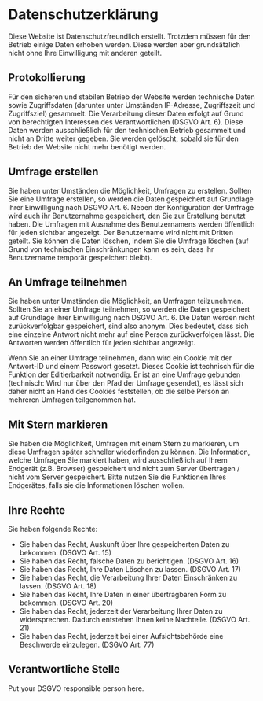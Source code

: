 # Datenschutzerklärung

Diese Website ist Datenschutzfreundlich erstellt. Trotzdem müssen für den Betrieb einige Daten erhoben werden. Diese werden aber grundsätzlich nicht ohne Ihre Einwilligung mit anderen geteilt.

## Protokollierung

Für den sicheren und stabilen Betrieb der Website werden technische Daten sowie Zugriffsdaten (darunter unter Umständen IP-Adresse, Zugriffszeit und Zugriffsziel) gesammelt. Die Verarbeitung dieser Daten erfolgt auf Grund von berechtigten Interessen des Verantwortlichen (DSGVO Art. 6). Diese Daten werden ausschließlich für den technischen Betrieb gesammelt und nicht an Dritte weiter gegeben. Sie werden gelöscht, sobald sie für den Betrieb der Website nicht mehr benötigt werden.

## Umfrage erstellen

Sie haben unter Umständen die Möglichkeit, Umfragen zu erstellen. Sollten Sie eine Umfrage erstellen, so werden die Daten gespeichert auf Grundlage ihrer Einwilligung nach DSGVO Art. 6. Neben der Konfiguration der Umfrage wird auch ihr Benutzernahme gespeichert, den Sie zur Erstellung benutzt haben. Die Umfragen mit Ausnahme des Benutzernamens werden öffentlich für jeden sichtbar angezeigt. Der Benutzername wird nicht mit Dritten geteilt. Sie können die Daten löschen, indem Sie die Umfrage löschen (auf Grund von technischen Einschränkungen kann es sein, dass ihr Benutzername temporär gespeichert bleibt).

## An Umfrage teilnehmen

Sie haben unter Umständen die Möglichkeit, an Umfragen teilzunehmen. Sollten Sie an einer Umfrage teilnehmen, so werden die Daten gespeichert auf Grundlage ihrer Einwilligung nach DSGVO Art. 6. Die Daten werden nicht zurückverfolgbar gespeichert, sind also anonym. Dies bedeutet, dass sich eine einzelne Antwort nicht mehr auf eine Person zurückverfolgen lässt. Die Antworten werden öffentlich für jeden sichtbar angezeigt.

Wenn Sie an einer Umfrage teilnehmen, dann wird ein Cookie mit der Antwort-ID und einem Passwort gesetzt. Dieses Cookie ist technisch für die Funktion der Editierbarkeit notwendig. Er ist an eine Umfrage gebunden (technisch: Wird nur über den Pfad der Umfrage gesendet), es lässt sich daher nicht an Hand des Cookies feststellen, ob die selbe Person an mehreren Umfragen teilgenommen hat.

## Mit Stern markieren

Sie haben die Möglichkeit, Umfragen mit einem Stern zu markieren, um diese Umfragen später schneller wiederfinden zu können. Die Information, welche Umfragen Sie markiert haben, wird ausschließlich auf Ihrem Endgerät (z.B. Browser) gespeichert und nicht zum Server übertragen / nicht vom Server gespeichert. Bitte nutzen Sie die Funktionen Ihres Endgerätes, falls sie die Informationen löschen wollen.

## Ihre Rechte

Sie haben folgende Rechte:

* Sie haben das Recht, Auskunft über Ihre gespeicherten Daten zu bekommen. (DSGVO Art. 15)
* Sie haben das Recht, falsche Daten zu berichtigen. (DSGVO Art. 16)
* Sie haben das Recht, Ihre Daten Löschen zu lassen. (DSGVO Art. 17)
* Sie haben das Recht, die Verarbeitung Ihrer Daten Einschränken zu lassen. (DSGVO Art. 18)
* Sie haben das Recht, Ihre Daten in einer übertragbaren Form zu bekommen. (DSGVO Art. 20)
* Sie haben das Recht, jederzeit der Verarbeitung Ihrer Daten zu widersprechen. Dadurch entstehen Ihnen keine Nachteile. (DSGVO Art. 21)
* Sie haben das Recht, jederzeit bei einer Aufsichtsbehörde eine Beschwerde einzulegen. (DSGVO Art. 77)

## Verantwortliche Stelle

Put your DSGVO responsible person here.
